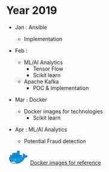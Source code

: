 # Year 2019

- Jan : Ansible
  - Implementation
- Feb : 
  - ML/AI Analytics
    - Tensor Flow
    - Scikit learn
  - Apache Kafka
    - POC & Implementation

- Mar : Docker
  - Docker images for technologies
    - Scikit learn

- Apr : ML/AI Analytics
  - Potential Fraud detection


![Octocat](./DockerHub.png)  [Docker images for reference](https://hub.docker.com/u/thinkforward)

